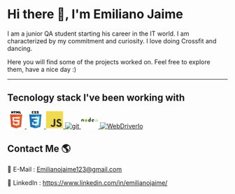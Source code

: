# Hi there 👋, I'm Emiliano Jaime

I am a junior QA student starting his career in the IT world. I am characterized by my commitment and curiosity. I love doing Crossfit and dancing.

Here you will find some of the projects worked on. Feel free to explore them, have a nice day :)

---


Tecnology stack I've been working with
---
<a href="https://www.w3.org/html/" target="_blank"> <img src="https://raw.githubusercontent.com/devicons/devicon/master/icons/html5/html5-original-wordmark.svg" alt="html5" width="40" height="40"/> </a>
<a href="https://www.w3schools.com/css/" target="_blank"> <img src="https://raw.githubusercontent.com/devicons/devicon/master/icons/css3/css3-original-wordmark.svg" alt="css3" width="40" height="40"/> </a>
<a href="https://developer.mozilla.org/en-US/docs/Web/JavaScript" target="_blank"> <img src="https://raw.githubusercontent.com/devicons/devicon/master/icons/javascript/javascript-original.svg" alt="javascript" width="40" height="40"/> </a>
<a href="https://git-scm.com/" target="_blank"> <img src="https://www.vectorlogo.zone/logos/git-scm/git-scm-icon.svg" alt="git" width="40" height="40"/> </a>
<a href="https://nodejs.org" target="_blank"> <img src="https://raw.githubusercontent.com/devicons/devicon/master/icons/nodejs/nodejs-original-wordmark.svg" alt="nodejs" width="40" height="40"/> </a>
</a> <a href="https://webdriver.io/" target="_blank"> <img src="https://webdriver.io/img/logo-webdriver-io.png" alt="WebDriverIo" width="40" height="40"/> </a>


Contact Me 🌎 
---

📧 E-Mail : Emilianojaime123@gmail.com

💼 LinkedIn : https://www.linkedin.com/in/emilianojaime/
